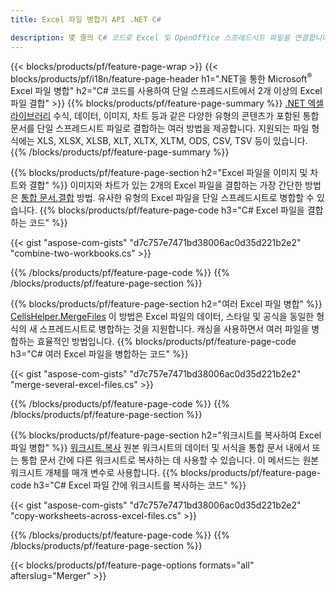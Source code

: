 ```yaml
---
title: Excel 파일 병합기 API .NET C#

description: 몇 줄의 C# 코드로 Excel 및 OpenOffice 스프레드시트 파일을 연결합니다.
---
```

{{< blocks/products/pf/feature-page-wrap >}}
{{< blocks/products/pf/i18n/feature-page-header h1=".NET을 통한 Microsoft<sup>&reg;</sup> Excel 파일 병합" h2="C# 코드를 사용하여 단일 스프레드시트에서 2개 이상의 Excel 파일 결합" >}}
{{% blocks/products/pf/feature-page-summary %}}
[.NET 엑셀 라이브러리](/cells/net/) 수식, 데이터, 이미지, 차트 등과 같은 다양한 유형의 콘텐츠가 포함된 통합 문서를 단일 스프레드시트 파일로 결합하는 여러 방법을 제공합니다. 지원되는 파일 형식에는 XLS, XLSX, XLSB, XLT, XLTX, XLTM, ODS, CSV, TSV 등이 있습니다.
{{% /blocks/products/pf/feature-page-summary %}}

{{% blocks/products/pf/feature-page-section h2="Excel 파일을 이미지 및 차트와 결합" %}}
이미지와 차트가 있는 2개의 Excel 파일을 결합하는 가장 간단한 방법은 [통합 문서.결합](https://reference.aspose.com/cells/net/aspose.cells/workbook/methods/combine) 방법. 유사한 유형의 Excel 파일을 단일 스프레드시트로 병합할 수 있습니다.
{{% blocks/products/pf/feature-page-code h3="C# Excel 파일을 결합하는 코드" %}}

{{< gist "aspose-com-gists" "d7c757e7471bd38006ac0d35d221b2e2" "combine-two-workbooks.cs" >}}

{{% /blocks/products/pf/feature-page-code %}}
{{% /blocks/products/pf/feature-page-section %}}

{{% blocks/products/pf/feature-page-section h2="여러 Excel 파일 병합" %}}
[CellsHelper.MergeFiles](https://reference.aspose.com/cells/net/aspose.cells/cellshelper/methods/mergefiles) 이 방법은 Excel 파일의 데이터, 스타일 및 공식을 동일한 형식의 새 스프레드시트로 병합하는 것을 지원합니다. 캐싱을 사용하면서 여러 파일을 병합하는 효율적인 방법입니다. 
{{% blocks/products/pf/feature-page-code h3="C# 여러 Excel 파일을 병합하는 코드" %}}

{{< gist "aspose-com-gists" "d7c757e7471bd38006ac0d35d221b2e2" "merge-several-excel-files.cs" >}}

{{% /blocks/products/pf/feature-page-code %}}
{{% /blocks/products/pf/feature-page-section %}}

{{% blocks/products/pf/feature-page-section h2="워크시트를 복사하여 Excel 파일 병합" %}}
[워크시트.복사](https://reference.aspose.com/cells/net/aspose.cells/worksheet/methods/copy/index) 원본 워크시트의 데이터 및 서식을 통합 문서 내에서 또는 통합 문서 간에 다른 워크시트로 복사하는 데 사용할 수 있습니다. 이 메서드는 원본 워크시트 개체를 매개 변수로 사용합니다.
{{% blocks/products/pf/feature-page-code h3="C# Excel 파일 간에 워크시트를 복사하는 코드" %}}

{{< gist "aspose-com-gists" "d7c757e7471bd38006ac0d35d221b2e2" "copy-worksheets-across-excel-files.cs" >}}

{{% /blocks/products/pf/feature-page-code %}}
{{% /blocks/products/pf/feature-page-section %}}

{{< blocks/products/pf/feature-page-options formats="all" afterslug="Merger" >}}
